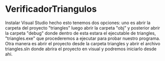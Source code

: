 # VerificadorTriangulos
Instalar Visual Studio hecho esto tenemos dos opciones: uno es abrir la carpeta del proyecto "triangles" luego abrir la carpeta
"obj" y posterior abrir la carpeta "debug" donde dentro de esta estara el ejecutable de triangles, "triangles.exe" que procederemos
a ejecutar para probar nuestro programa.
Otra manera es abrir el proyecto desde la carpeta triangles y abrir el archivo triangles.sln donde abrira el proyecto en visual y podremos
iniciarlo desde ahi.